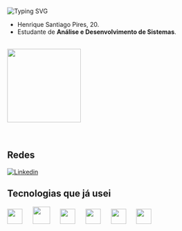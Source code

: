 <br>

![Typing SVG](https://readme-typing-svg.demolab.com/?size=36&center=true&width=1000&lines=Olá,+seja+bem-vindo!)


- Henrique Santiago Pires, 20.
- Estudante de **Análise e Desenvolvimento de Sistemas**.

<br>

<div align="left">  
  <img height="170px" src="https://github-readme-stats.vercel.app/api/top-langs/?username=santiagohenrique&layout=compact&hide_border=false&title_color=149FBB&text_color=08C4D8&bg_color=12171E" />
</div>

<br>
<br>

## Redes
[![Linkedin](https://img.shields.io/badge/LinkedIn-12171E?style=for-the-badge&logo=linkedin&logoColor=blue)](https://www.linkedin.com/in/henrique-santiago-pires/)


## Tecnologias que já usei
<div>

  <img width="35px" src="https://cdn.jsdelivr.net/gh/devicons/devicon/icons/javascript/javascript-original.svg" />&nbsp;&nbsp;&nbsp;&nbsp;&nbsp;
  <img width="40px" src="https://cdn.jsdelivr.net/gh/devicons/devicon/icons/java/java-original.svg" />&nbsp;&nbsp;&nbsp;&nbsp;&nbsp;
  <img width="35px" src="https://cdn.jsdelivr.net/gh/devicons/devicon/icons/html5/html5-original.svg" />&nbsp;&nbsp;&nbsp;&nbsp;&nbsp;
  <img width="35px" src="https://cdn.jsdelivr.net/gh/devicons/devicon/icons/css3/css3-original.svg" />&nbsp;&nbsp;&nbsp;&nbsp;&nbsp;
  <img width="35px" src="https://cdn.jsdelivr.net/gh/devicons/devicon/icons/nodejs/nodejs-original.svg" />&nbsp;&nbsp;&nbsp;&nbsp;&nbsp;
  <img width="35px" src="https://cdn.jsdelivr.net/gh/devicons/devicon/icons/git/git-original.svg" />




</div>
